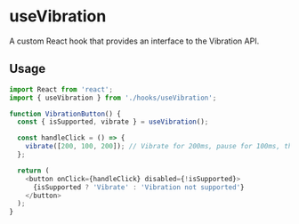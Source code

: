 # useVibration

A custom React hook that provides an interface to the Vibration API.

## Usage

```typescript
import React from 'react';
import { useVibration } from './hooks/useVibration';

function VibrationButton() {
  const { isSupported, vibrate } = useVibration();

  const handleClick = () => {
    vibrate([200, 100, 200]); // Vibrate for 200ms, pause for 100ms, then vibrate for 200ms
  };

  return (
    <button onClick={handleClick} disabled={!isSupported}>
      {isSupported ? 'Vibrate' : 'Vibration not supported'}
    </button>
  );
}